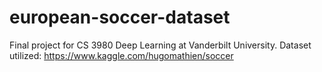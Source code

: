 # european-soccer-dataset
Final project for CS 3980 Deep Learning at Vanderbilt University. 
Dataset utilized: https://www.kaggle.com/hugomathien/soccer
